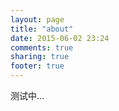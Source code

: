 ```yaml
---
layout: page
title: "about"
date: 2015-06-02 23:24
comments: true
sharing: true
footer: true
---
```



测试中...
